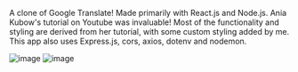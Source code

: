 A clone of Google Translate! Made primarily with React.js and Node.js. Ania Kubow's tutorial on Youtube was invaluable! Most of the functionality and styling are derived from her tutorial, with some custom styling added by me. This app also uses Express.js, cors, axios, dotenv and nodemon.

![image](https://user-images.githubusercontent.com/60205439/180081845-66e5252d-f783-42ea-af17-632f9960c2f5.png)
![image](https://user-images.githubusercontent.com/60205439/180081865-a6b72461-a282-45e9-8e6f-60c715df492b.png)
